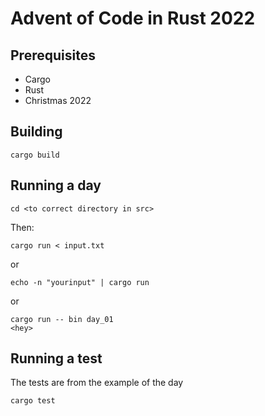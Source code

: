 # Advent of Code in Rust 2022

## Prerequisites

- Cargo
- Rust
- Christmas 2022

## Building

`cargo build`

## Running a day

    cd <to correct directory in src>

Then:

    cargo run < input.txt

or

    echo -n "yourinput" | cargo run

or 

    cargo run -- bin day_01
    <hey>

## Running a test

The tests are from the example of the day

    cargo test
